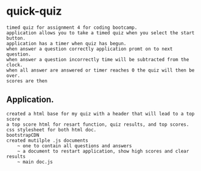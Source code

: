 # quick-quiz

    timed quiz for assignment 4 for coding bootcamp. 
    application allows you to take a timed quiz when you select the start button.
    application has a timer when quiz has begun. 
    when answer a question correctly application promt on to next question.
    when answer a question incorrectly time will be subtracted from the clock.
    when all answer are answered or timer reaches 0 the quiz will then be over. 
    scores are then 
    
## Application. 
    
    created a html base for my quiz with a header that will lead to a top score 
    a top score html for resart function, quiz results, and top scores. 
    css stylesheet for both html doc.
    bootstrapCDN
    created mutilple .js documents 
        ~ one to contain all questions and answers 
        ~ a document to restart application, show high scores and clear results
        ~ main doc.js 

